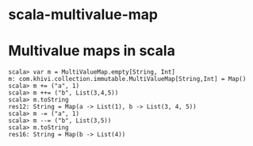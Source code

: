 scala-multivalue-map
====================

Multivalue maps in scala
=======

    scala> var m = MultiValueMap.empty[String, Int]
    m: com.khivi.collection.immutable.MultiValueMap[String,Int] = Map()
    scala> m += ("a", 1)
    scala> m ++= ("b", List(3,4,5))
    scala> m.toString
    res12: String = Map(a -> List(1), b -> List(3, 4, 5))
    scala> m -= ("a", 1)
    scala> m --= ("b", List(3,5))
    scala> m.toString
    res16: String = Map(b -> List(4))
